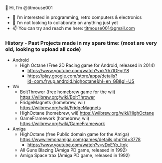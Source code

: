 👋 Hi, I’m @titmouse001

- 👀 I’m interested in programming, retro computers & electronics 
- 💞️ I’m not looking to collaborate on anything just yet
- 📫 You can try and reach me here: titmouse001@gmail.com

### History - Past Projects made in my spare time: (most are very old, looking to upload all code)
- Android
  - High Octane (Free 2D Racing game for Android, released in 2014)
    - https://www.youtube.com/watch?v=kYh7IOFgiY8
    - https://play.google.com/store/apps/details?id=com.fryup.android.highoctane&hl=en_GB&gl=US
- Wii
  - BoltThrower (free homebrew game for the wii)   https://wiibrew.org/wiki/BoltThrower
  - FridgeMagnets (homebrew, wii) https://wiibrew.org/wiki/FridgeMagnets
  - HighOctane (homebrew, wii)    https://wiibrew.org/wiki/HighOctane
  - GameFramework (homebrew, wii) https://wiibrew.org/wiki/GameFramework
- Amiga
  - HighOctane (free Public domain game for the Amiga)  https://www.lemonamiga.com/games/details.php?id=3778
    - https://www.youtube.com/watch?v=vDxEYo_ltgk
  - All Guns Blazing (Amiga PD game, released in 1992)
  - Amiga Space trax (Amiga PD game, released in 1992)

<!---
titmouse001/titmouse001 is a ✨ special ✨ repository because its `README.md` (this file) appears on your GitHub profile.
You can click the Preview link to take a look at your changes.
--->
